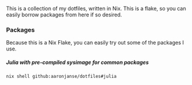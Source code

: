 This is a collection of my dotfiles, written in Nix. This is a flake, so you can easily borrow packages from here if so desired.

### Packages

Because this is a Nix Flake, you can easily try out some of the packages I use.

##### Julia with pre-compiled sysimage for common packages

```
nix shell github:aaronjanse/dotfiles#julia
```
